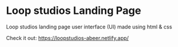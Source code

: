 # Loop studios Landing Page
Loop studios landing page user interface (UI) made using html &amp; css

Check it out: https://loopstudios-abeer.netlify.app/
